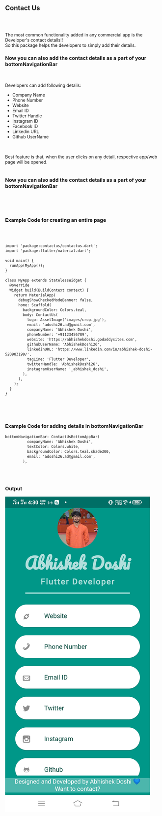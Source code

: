 <h2><b>Contact Us</b></h2>
<br><br>
<p>The most common functionality added in any commercial app is the Developer's contact details!!<br>
So this package helps the developers to simply add their details.<br>
<h3><b>Now you can also add the contact details as a part of your bottomNavigationBar</b></h3><br><br>
Developers can add following details:<br>
<ul>
	<li>Company Name</li>
	<li>Phone Number</li>
	<li>Website</li>
	<li>Email ID</li>
	<li>Twitter Handle</li>
	<li>Instagram ID</li>
	<li>Facebook ID</li>
	<li>Linkedin URL</li>
	<li>Github UserName</li>
</ul>
<br><br>
Best feature is that, when the user clicks on any detail, respective app/web page will be opened.<br><br>
<b><h3>Now you can also add the contact details as a part of your bottomNavigationBar</h3></b></p>
<br><br><br>
<h3>Example Code for creating an entire page</h3>
<br><br>

```
import 'package:contactus/contactus.dart';
import 'package:flutter/material.dart';

void main() {
  runApp(MyApp());
}

class MyApp extends StatelessWidget {
  @override
  Widget build(BuildContext context) {
    return MaterialApp(
      debugShowCheckedModeBanner: false,
      home: Scaffold(
        backgroundColor: Colors.teal,
        body: ContactUs(
          logo: AssetImage('images/crop.jpg'),
          email: 'adoshi26.ad@gmail.com',
          companyName: 'Abhishek Doshi',
          phoneNumber: '+91123456789',
          website: 'https://abhishekdoshi.godaddysites.com',
          githubUserName: 'AbhishekDoshi26',
          linkedinURL: 'https://www.linkedin.com/in/abhishek-doshi-520983199/',
          tagLine: 'Flutter Developer',
          twitterHandle: 'AbhishekDoshi26',
          instagramUserName: '_abhishek_doshi',
        ),
      ),
    );
  }
}
```
<br><br><br>
<h3>Example Code for adding details in bottomNavigationBar</h3>

```
bottomNavigationBar: ContactUsBottomAppBar(
          companyName: 'Abhishek Doshi',
          textColor: Colors.white,
          backgroundColor: Colors.teal.shade300,
          email: 'adoshi26.ad@gmail.com',
        ),
```

<br><br>
<h3>Output</h3>

![Output](https://raw.githubusercontent.com/AbhishekDoshi26/contactus/master/example/output/output.jpg)

